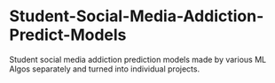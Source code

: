# Student-Social-Media-Addiction-Predict-Models
Student social media addiction prediction models made by various ML Algos separately and turned into individual projects. 

